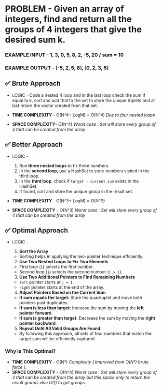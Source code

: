 # PROBLEM - Given an array of integers, find  and return all the groups of 4 integers that give the desired sum k.
 
### EXAMPLE INPUT - 1, 3, 0, 5, 8, 2, -5, 20 / sum = 10
### EXAMPLE OUTPUT - [-5, 2, 5, 8], [0, 2, 3, 5]


## ✅ Brute Approach

- LOGIC - Code a nested 4 loop and in the last loop check the sum if equal to k, sort and add that to the set
to store the unique triplets and at last return the vector created from that set.

- **TIME COMPLEXITY** - O(N^4+ LogM) = O(N^4) *Due to four nested loops*
- **SPACE COMPLEXITY**- O(N^4) *Worst case : Set will store every group of 4 that can be created from the array*

## ✅ Better Approach

- LOGIC - 
    1. Run **three nested loops** to fix three numbers.
    2. In the **second loop**, use a HashSet to store numbers visited in the third loop.
    3. In the **third loop**, check if `target - current sum` exists in the HashSet.
    4. If found, sort and store the unique group in the result set.

- **TIME COMPLEXITY** - O(N^3+ LogM) = O(N^3)
- **SPACE COMPLEXITY** - O(N^3) *Worst case : Set will store every group of 4 that can be created from the array*

## ✅ Optimal Approach

- LOGIC - 
    1. **Sort the Array**  
   - Sorting helps in applying the two-pointer technique efficiently.

    2. **Use Two Nested Loops to Fix Two Elements**  
    - First loop (`i`) selects the first number.  
    - Second loop (`j`) selects the second number (`j > i`).

    3. **Use Two Additional Pointers to Find Remaining Numbers**  
    - `left` pointer starts at `j + 1`.  
    - `right` pointer starts at the end of the array.  

    4. **Adjust Pointers Based on the Current Sum**  
    - **If sum equals the target:** Store the quadruplet and move both pointers past duplicates.  
    - **If sum is less than target:** Increase the sum by moving the **left pointer forward**.  
    - **If sum is greater than target:** Decrease the sum by moving the **right pointer backward**.

    5. **Repeat Until All Valid Groups Are Found**  
    - By following this approach, all sets of four numbers that match the target sum will be efficiently captured.

### **Why is This Optimal?**
- **TIME COMPLEXITY** - O(N²) *Complexity ( Improved from O(N³) brute force )*.  
- **SPACE COMPLEXITY** - O(N^4) *Worst case : Set will store every group of 4 that can be created from the array but this space only to return the result groups else O(1) to get groups.*
